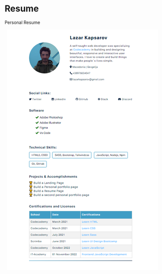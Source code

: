 # Resume
Personal Resume
<p align="center">
<a align="center"><img src="https://github.com/kapsarovL/Resume/blob/main/images/Screenshot_1.png" alt="banner"></a>
</p>
